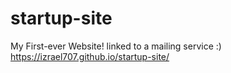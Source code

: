 # startup-site

My First-ever Website! linked to a mailing service :)
https://izrael707.github.io/startup-site/
